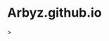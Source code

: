 # Arbyz.github.io

<!DOCTYPE HTML>
<html lang="ru" content="width=device-width, initial-scale=1.0" >>
  <head>
  <!-- Подключаемые файлы, метатеги, название страницы -->

  <!-- Кодировка страницы-->
  <meta charset="utf-8"/>
  <title>Арбуз</title>
    <style>
    ### CSS (styles.css)
```css
body {
    margin: 0;
    height: 100vh;
    display: flex;
    justify-content: center;
    align-items: center;
    background: linear-gradient(135deg, #0f0c29, #302b63, #24243e);
    color: #fff;
    font-family: 'Courier New', Courier, monospace;
    overflow: hidden;
}

.container {
    text-align: center;
    position: relative;
    z-index: 1;
}

.title {
    font-size: 3rem;
    text-shadow: 0 0 20px #00ff99, 0 0 30px #00ff99, 0 0 40px #00ff99;
    animation: flicker 1.5s infinite alternate;
}

.neon-button {
    background-color: transparent;
    border: 2px solid #00ff99;
    color: #00ff99;
    padding: 10px 20px;
    font-size: 1.5rem;
    border-radius: 5px;
    cursor: pointer;
    transition: background-color 0.3s, transform 0.3s;
}

.neon-button:hover {
    background-color: rgba(0, 255, 153, 0.2);
    transform: scale(1.05);
}

.background {
    position: absolute;
    top: 0;
    left: 0;
    right: 0;
    bottom: 0;
    background-image: url('https://example.com/your-cyberpunk-image.jpg');
    background-size: cover;
    filter: blur(8px);
    z-index: 0;
    opacity: 0.5;
    animation: pulsate 5s infinite;
}

@keyframes flicker {
    0% { opacity: 1; }
    50% { opacity: 0.6; }
    100% { opacity: 1; }
}

@keyframes pulsate {
    0% { opacity: 0.5; }
    50% { opacity: 0.7; }
    100% { opacity: 0.5; }
}


### JavaScript (script.js)
javascript
document.getElementById('neonButton').addEventListener('click', function() {
    alert('Вы нажали на кнопку в стиле киберпанк!');
});

    body {
            font-family: Arial, sans-serif;
            background-color: #f4f4f4;
            margin: 0;
            padding: 20px;
        }
        .question {
            background: #fff;
            border: 1px solid #ccc;
            border-radius: 5px;
            padding: 15px;
            margin-bottom: 20px;
        }
        .question h2 {
            font-size: 18px;
        }
        .button {
            display: inline-block;
            background-color: #4CAF50;
            color: white;
            padding: 10px 20px;
            margin: 5px;
            border: none;
            border-radius: 5px;
            cursor: pointer;
        }
        .button:hover {
            background-color: #45a049;
        }
    </style>    

<h1>Добро пожаловать на тест по криптовалютам!</h1>

< p>Вопрос 1: Что такое Биткойн?< /p>
<button onclick="incorrect()">Цифровая монета</button>
<button onclick="correct()">Криптовалюта</button>
<button onclick="incorrect()">Торговая платформа</button>

<p>Вопрос 2: кто создал биткоин?</p>
<button onclick="incorrect()">Илон маск</button>
<button onclick="correct()">Сатоши Накамото</button>
<button onclick="incorrect()">Виталик Бутерин </button>

<p>Вопрос 3: Что такое блокчейн?</p>-->
<button onclick="correct()">Технология хранения данных</button>
<button onclick="incorrect()">Валюта</button>
<button onclick=incorrect()">Программное обеспечение</button>

<p>Вопрос 4: Какая технология обеспечивает анонимность транзакций в криптовалютах?</p>
<button onclick="incorrect()">Blockchain</button>
<button onclick="correct()">Криптография</button>
<button onclick="incorrect()">Майнинг</button>

   <p>Вопрос 5: Что такое альткойн?</p>
<button onclick="correct()">Криптовалюта, которая была созданна в качестве обхода ограничений биткоина</button>
<button onclick="incorrect()">Монета биткойн</button>
<button onclick="incorrect()">Фиатная валюта</button>

<p>Вопрос 6: Что такое ефир? </p>
<button onclick="correct()">Криптовалюта сети Ethereum</button>
<button onclick="incorrect()">Программное обеспечение для обмена</button>
<button onclick="incorrect()">Фиатная валюта</button>


<p>Вопрос 7: Каким образом добываеться некоторая криптотвалюта?</p>
<button onclick="incorrect()">Blockchain</button>
<button onclick="correct()">Криптография</button>
<button onclick="incorrect()">Майнинг</button>

<script>
function correct() {
  alert('Верно! Поздравляем!');
}

function incorrect() {
  alert('Неверно. Попробуйте еще раз.');
}
</script>
</head>
<body>
  <!-- Тело сайта, отвечает за вывод на страницу-->
  <header>
  <!-- Шапка сайта-->
  </header>
  <nav>
  <!-- Навигация -->
  </nav>
  <footer>
  <!-- Подвал сайта-->
  </footer>
</body>
</html>







<!DOCTYPE HTML>
<html lang="ru" content="width=device-width, initial-scale=1.0" >>
  <head>
  <!-- Подключаемые файлы, метатеги, название страницы -->

  <!-- Кодировка страницы-->
  <meta charset="utf-8"/>
  <title>Арбуз</title>
    <style>
    ### CSS (styles.css)
```css
body {
    margin: 0;
    height: 100vh;
    display: flex;
    justify-content: center;
    align-items: center;
    background: linear-gradient(135deg, #0f0c29, #302b63, #24243e);
    color: #fff;
    font-family: 'Courier New', Courier, monospace;
    overflow: hidden;
}

.container {
    text-align: center;
    position: relative;
    z-index: 1;
}

.title {
    font-size: 3rem;
    text-shadow: 0 0 20px #00ff99, 0 0 30px #00ff99, 0 0 40px #00ff99;
    animation: flicker 1.5s infinite alternate;
}

.neon-button {
    background-color: transparent;
    border: 2px solid #00ff99;
    color: #00ff99;
    padding: 10px 20px;
    font-size: 1.5rem;
    border-radius: 5px;
    cursor: pointer;
    transition: background-color 0.3s, transform 0.3s;
}

.neon-button:hover {
    background-color: rgba(0, 255, 153, 0.2);
    transform: scale(1.05);
}

.background {
    position: absolute;
    top: 0;
    left: 0;
    right: 0;
    bottom: 0;
    background-image: url('https://example.com/your-cyberpunk-image.jpg');
    background-size: cover;
    filter: blur(8px);
    z-index: 0;
    opacity: 0.5;
    animation: pulsate 5s infinite;
}

@keyframes flicker {
    0% { opacity: 1; }
    50% { opacity: 0.6; }
    100% { opacity: 1; }
}

@keyframes pulsate {
    0% { opacity: 0.5; }
    50% { opacity: 0.7; }
    100% { opacity: 0.5; }
}


### JavaScript (script.js)
javascript
document.getElementById('neonButton').addEventListener('click', function() {
    alert('Вы нажали на кнопку в стиле киберпанк!');
});

    body {
            font-family: Arial, sans-serif;
            background-color: #f4f4f4;
            margin: 0;
            padding: 20px;
        }
        .question {
            background: #fff;
            border: 1px solid #ccc;
            border-radius: 5px;
            padding: 15px;
            margin-bottom: 20px;
        }
        .question h2 {
            font-size: 18px;
        }
        .button {
            display: inline-block;
            background-color: #4CAF50;
            color: white;
            padding: 10px 20px;
            margin: 5px;
            border: none;
            border-radius: 5px;
            cursor: pointer;
        }
        .button:hover {
            background-color: #45a049;
        }
    </style>    

<h1>Добро пожаловать на тест по криптовалютам!</h1>

< p>Вопрос 1: Что такое Биткойн?< /p>
<button onclick="incorrect()">Цифровая монета</button>
<button onclick="correct()">Криптовалюта</button>
<button onclick="incorrect()">Торговая платформа</button>

<p>Вопрос 2: кто создал биткоин?</p>
<button onclick="incorrect()">Илон маск</button>
<button onclick="correct()">Сатоши Накамото</button>
<button onclick="incorrect()">Виталик Бутерин </button>

<p>Вопрос 3: Что такое блокчейн?</p>-->
<button onclick="correct()">Технология хранения данных</button>
<button onclick="incorrect()">Валюта</button>
<button onclick=incorrect()">Программное обеспечение</button>

<p>Вопрос 4: Какая технология обеспечивает анонимность транзакций в криптовалютах?</p>
<button onclick="incorrect()">Blockchain</button>
<button onclick="correct()">Криптография</button>
<button onclick="incorrect()">Майнинг</button>

   <p>Вопрос 5: Что такое альткойн?</p>
<button onclick="correct()">Криптовалюта, которая была созданна в качестве обхода ограничений биткоина</button>
<button onclick="incorrect()">Монета биткойн</button>
<button onclick="incorrect()">Фиатная валюта</button>

<p>Вопрос 6: Что такое ефир? </p>
<button onclick="correct()">Криптовалюта сети Ethereum</button>
<button onclick="incorrect()">Программное обеспечение для обмена</button>
<button onclick="incorrect()">Фиатная валюта</button>


<p>Вопрос 7: Каким образом добываеться некоторая криптотвалюта?</p>
<button onclick="incorrect()">Blockchain</button>
<button onclick="correct()">Криптография</button>
<button onclick="incorrect()">Майнинг</button>

<script>
function correct() {
  alert('Верно! Поздравляем!');
}

function incorrect() {
  alert('Неверно. Попробуйте еще раз.');
}
</script>
</head>
<body>
  <!-- Тело сайта, отвечает за вывод на страницу-->
  <header>
  <!-- Шапка сайта-->
  </header>
  <nav>
  <!-- Навигация -->
  </nav>
  <footer>
  <!-- Подвал сайта-->
  </footer>
</body>
</html>










